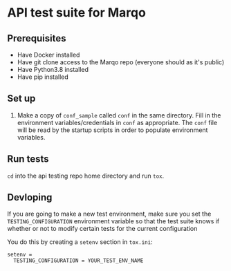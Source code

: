 # API test suite for Marqo

## Prerequisites
- Have Docker installed
- Have git clone access to the Marqo repo (everyone should as it's public)
- Have Python3.8 installed
- Have pip installed 

## Set up

1. Make a copy of `conf_sample` called `conf` in the same directory. 
Fill in the environment variables/credentials in `conf` as appropriate. 
The `conf` file will be read by the startup scripts in order to populate environment variables.

## Run tests
 `cd` into the api testing repo home directory and run `tox`. 
 
## Devloping
If you are going to make a new test environment, make sure you set the `TESTING_CONFIGURATION` environment variable so
that the test suite knows if whether or not to modify certain tests for the current configuration 

You do this by creating a `setenv` section in `tox.ini`:
```tox
setenv =
  TESTING_CONFIGURATION = YOUR_TEST_ENV_NAME
```